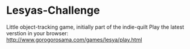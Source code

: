 # Lesyas-Challenge
Little object-tracking game, initially part of the indie-quilt
Play the latest verstion in your browser: http://www.gorogorosama.com/games/lesya/play.html
